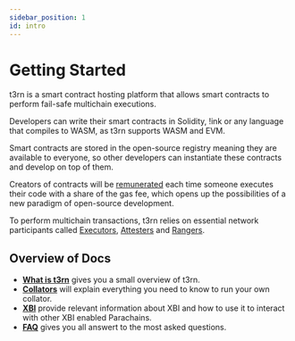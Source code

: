 ```yaml
---
sidebar_position: 1
id: intro
---
```


# Getting Started

t3rn is a smart contract hosting platform that allows smart contracts to perform fail-safe multichain executions.

Developers can write their smart contracts in Solidity, !ink or any language that compiles to WASM, as t3rn supports WASM and EVM.

Smart contracts are stored in the open-source registry meaning they are available to everyone, so other developers can instantiate these contracts and develop on top of them.

Creators of contracts will be [remunerated](about_t3rn/token-economics/tokenomics-inflation#gas-fees) each time someone executes their code with a share of the gas fee, which opens up the possibilities of a new paradigm of open-source development.

To perform multichain transactions, t3rn relies on essential network participants called [Executors](components/executor-overview), [Attesters](components/attester) and [Rangers](components/ranger).


## Overview of Docs

- [**What is t3rn**](about_t3rn/what-is-t3rn) gives you a small overview of t3rn.
- [**Collators**](collator/intro-collator) will explain everything you need to know to run your own collator.
- [**XBI**](xcm/xbi-overview) provide relevant information about XBI and how to use it to interact with other XBI enabled Parachains.
- [**FAQ**](faq) gives you all answert to the most asked questions.
